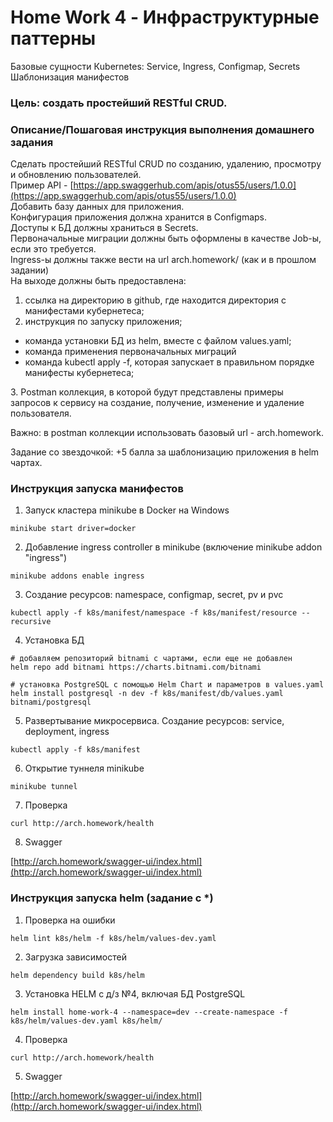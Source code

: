 # Home Work 4 - Инфраструктурные паттерны
Базовые сущности Кubernetes: Service, Ingress, Configmap, Secrets
<br>Шаблонизация манифестов

### Цель: создать простейший RESTful CRUD.

### Описание/Пошаговая инструкция выполнения домашнего задания

Сделать простейший RESTful CRUD по созданию, удалению, просмотру и обновлению пользователей.
<br>Пример API - [https://app.swaggerhub.com/apis/otus55/users/1.0.0](https://app.swaggerhub.com/apis/otus55/users/1.0.0)
<br>Добавить базу данных для приложения.
<br>Конфигурация приложения должна хранится в Configmaps.
<br>Доступы к БД должны храниться в Secrets.
<br>Первоначальные миграции должны быть оформлены в качестве Job-ы, если это требуется.
<br>Ingress-ы должны также вести на url arch.homework/ (как и в прошлом задании)
<br>На выходе должны быть предоставлена:
1. ссылка на директорию в github, где находится директория с манифестами кубернетеса;
2. инструкция по запуску приложения;
<ul>
<li>команда установки БД из helm, вместе с файлом values.yaml;</li>
<li>команда применения первоначальных миграций</li>
<li>команда kubectl apply -f, которая запускает в правильном порядке манифесты кубернетеса;</li>
</ul>
3. Postman коллекция, в которой будут представлены примеры запросов к сервису на создание, получение, 
изменение и удаление пользователя.

Важно: в postman коллекции использовать базовый url - arch.homework.

Задание со звездочкой:
+5 балла за шаблонизацию приложения в helm чартах.

### Инструкция запуска манифестов

1. Запуск кластера minikube в Docker на Windows
```
minikube start driver=docker
```
2. Добавление ingress controller в minikube (включение minikube addon "ingress")
```
minikube addons enable ingress
```
3. Создание ресурсов: namespace, configmap, secret, pv и pvc
```
kubectl apply -f k8s/manifest/namespace -f k8s/manifest/resource --recursive
```
4. Установка БД
```
# добавляем репозиторий bitnami с чартами, если еще не добавлен
helm repo add bitnami https://charts.bitnami.com/bitnami

# установка PostgreSQL с помощью Helm Chart и параметров в values.yaml
helm install postgresql -n dev -f k8s/manifest/db/values.yaml bitnami/postgresql
```
5. Развертывание микросервиса. Создание ресурсов: service, deployment, ingress
```
kubectl apply -f k8s/manifest
```
6. Открытие туннеля minikube
```
minikube tunnel
```
7. Проверка
```
curl http://arch.homework/health
```
8. Swagger

[http://arch.homework/swagger-ui/index.html](http://arch.homework/swagger-ui/index.html)

### Инструкция запуска helm (задание с *)

1. Проверка на ошибки
```
helm lint k8s/helm -f k8s/helm/values-dev.yaml
```
2. Загрузка зависимостей
```
helm dependency build k8s/helm
```
3. Установка HELM с д/з №4, включая БД PostgreSQL
```
helm install home-work-4 --namespace=dev --create-namespace -f k8s/helm/values-dev.yaml k8s/helm/
```
4. Проверка
```
curl http://arch.homework/health
```
5. Swagger

[http://arch.homework/swagger-ui/index.html](http://arch.homework/swagger-ui/index.html)